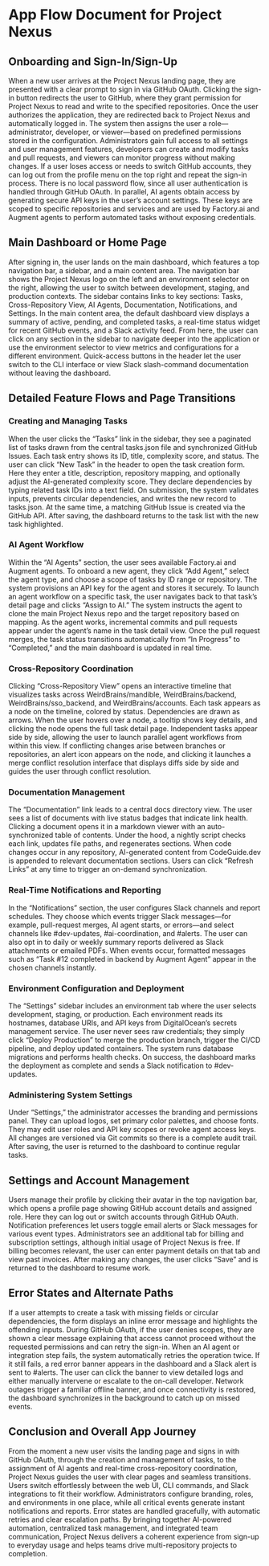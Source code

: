 # App Flow Document for Project Nexus

## Onboarding and Sign-In/Sign-Up

When a new user arrives at the Project Nexus landing page, they are presented with a clear prompt to sign in via GitHub OAuth. Clicking the sign-in button redirects the user to GitHub, where they grant permission for Project Nexus to read and write to the specified repositories. Once the user authorizes the application, they are redirected back to Project Nexus and automatically logged in. The system then assigns the user a role—administrator, developer, or viewer—based on predefined permissions stored in the configuration. Administrators gain full access to all settings and user management features, developers can create and modify tasks and pull requests, and viewers can monitor progress without making changes. If a user loses access or needs to switch GitHub accounts, they can log out from the profile menu on the top right and repeat the sign-in process. There is no local password flow, since all user authentication is handled through GitHub OAuth. In parallel, AI agents obtain access by generating secure API keys in the user’s account settings. These keys are scoped to specific repositories and services and are used by Factory.ai and Augment agents to perform automated tasks without exposing credentials.

## Main Dashboard or Home Page

After signing in, the user lands on the main dashboard, which features a top navigation bar, a sidebar, and a main content area. The navigation bar shows the Project Nexus logo on the left and an environment selector on the right, allowing the user to switch between development, staging, and production contexts. The sidebar contains links to key sections: Tasks, Cross-Repository View, AI Agents, Documentation, Notifications, and Settings. In the main content area, the default dashboard view displays a summary of active, pending, and completed tasks, a real-time status widget for recent GitHub events, and a Slack activity feed. From here, the user can click on any section in the sidebar to navigate deeper into the application or use the environment selector to view metrics and configurations for a different environment. Quick-access buttons in the header let the user switch to the CLI interface or view Slack slash-command documentation without leaving the dashboard.

## Detailed Feature Flows and Page Transitions

### Creating and Managing Tasks

When the user clicks the “Tasks” link in the sidebar, they see a paginated list of tasks drawn from the central tasks.json file and synchronized GitHub Issues. Each task entry shows its ID, title, complexity score, and status. The user can click “New Task” in the header to open the task creation form. Here they enter a title, description, repository mapping, and optionally adjust the AI-generated complexity score. They declare dependencies by typing related task IDs into a text field. On submission, the system validates inputs, prevents circular dependencies, and writes the new record to tasks.json. At the same time, a matching GitHub Issue is created via the GitHub API. After saving, the dashboard returns to the task list with the new task highlighted.

### AI Agent Workflow

Within the “AI Agents” section, the user sees available Factory.ai and Augment agents. To onboard a new agent, they click “Add Agent,” select the agent type, and choose a scope of tasks by ID range or repository. The system provisions an API key for the agent and stores it securely. To launch an agent workflow on a specific task, the user navigates back to that task’s detail page and clicks “Assign to AI.” The system instructs the agent to clone the main Project Nexus repo and the target repository based on mapping. As the agent works, incremental commits and pull requests appear under the agent’s name in the task detail view. Once the pull request merges, the task status transitions automatically from “In Progress” to “Completed,” and the main dashboard is updated in real time.

### Cross-Repository Coordination

Clicking “Cross-Repository View” opens an interactive timeline that visualizes tasks across WeirdBrains/mandible, WeirdBrains/backend, WeirdBrains/sso_backend, and WeirdBrains/accounts. Each task appears as a node on the timeline, colored by status. Dependencies are drawn as arrows. When the user hovers over a node, a tooltip shows key details, and clicking the node opens the full task detail page. Independent tasks appear side by side, allowing the user to launch parallel agent workflows from within this view. If conflicting changes arise between branches or repositories, an alert icon appears on the node, and clicking it launches a merge conflict resolution interface that displays diffs side by side and guides the user through conflict resolution.

### Documentation Management

The “Documentation” link leads to a central docs directory view. The user sees a list of documents with live status badges that indicate link health. Clicking a document opens it in a markdown viewer with an auto-synchronized table of contents. Under the hood, a nightly script checks each link, updates file paths, and regenerates sections. When code changes occur in any repository, AI-generated content from CodeGuide.dev is appended to relevant documentation sections. Users can click “Refresh Links” at any time to trigger an on-demand synchronization.

### Real-Time Notifications and Reporting

In the “Notifications” section, the user configures Slack channels and report schedules. They choose which events trigger Slack messages—for example, pull-request merges, AI agent starts, or errors—and select channels like #dev-updates, #ai-coordination, and #alerts. The user can also opt in to daily or weekly summary reports delivered as Slack attachments or emailed PDFs. When events occur, formatted messages such as “Task #12 completed in backend by Augment Agent” appear in the chosen channels instantly.

### Environment Configuration and Deployment

The “Settings” sidebar includes an environment tab where the user selects development, staging, or production. Each environment reads its hostnames, database URIs, and API keys from DigitalOcean’s secrets management service. The user never sees raw credentials; they simply click “Deploy Production” to merge the production branch, trigger the CI/CD pipeline, and deploy updated containers. The system runs database migrations and performs health checks. On success, the dashboard marks the deployment as complete and sends a Slack notification to #dev-updates.

### Administering System Settings

Under “Settings,” the administrator accesses the branding and permissions panel. They can upload logos, set primary color palettes, and choose fonts. They may edit user roles and API key scopes or revoke agent access keys. All changes are versioned via Git commits so there is a complete audit trail. After saving, the user is returned to the dashboard to continue regular tasks.

## Settings and Account Management

Users manage their profile by clicking their avatar in the top navigation bar, which opens a profile page showing GitHub account details and assigned role. Here they can log out or switch accounts through GitHub OAuth. Notification preferences let users toggle email alerts or Slack messages for various event types. Administrators see an additional tab for billing and subscription settings, although initial usage of Project Nexus is free. If billing becomes relevant, the user can enter payment details on that tab and view past invoices. After making any changes, the user clicks “Save” and is returned to the dashboard to resume work.

## Error States and Alternate Paths

If a user attempts to create a task with missing fields or circular dependencies, the form displays an inline error message and highlights the offending inputs. During GitHub OAuth, if the user denies scopes, they are shown a clear message explaining that access cannot proceed without the requested permissions and can retry the sign-in. When an AI agent or integration step fails, the system automatically retries the operation twice. If it still fails, a red error banner appears in the dashboard and a Slack alert is sent to #alerts. The user can click the banner to view detailed logs and either manually intervene or escalate to the on-call developer. Network outages trigger a familiar offline banner, and once connectivity is restored, the dashboard synchronizes in the background to catch up on missed events.

## Conclusion and Overall App Journey

From the moment a new user visits the landing page and signs in with GitHub OAuth, through the creation and management of tasks, to the assignment of AI agents and real-time cross-repository coordination, Project Nexus guides the user with clear pages and seamless transitions. Users switch effortlessly between the web UI, CLI commands, and Slack integrations to fit their workflow. Administrators configure branding, roles, and environments in one place, while all critical events generate instant notifications and reports. Error states are handled gracefully, with automatic retries and clear escalation paths. By bringing together AI-powered automation, centralized task management, and integrated team communication, Project Nexus delivers a coherent experience from sign-up to everyday usage and helps teams drive multi-repository projects to completion.